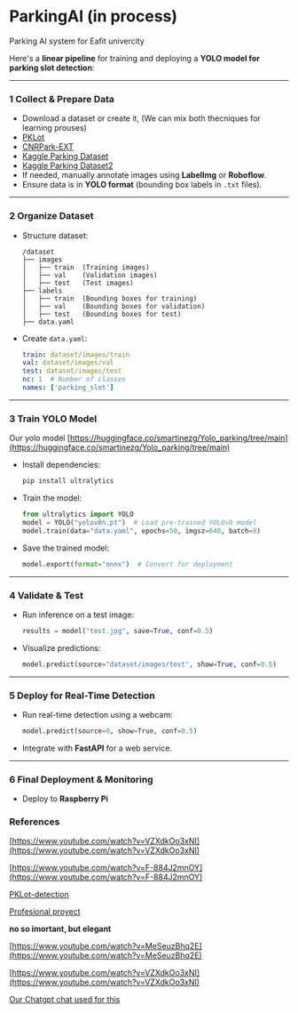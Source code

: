 # ParkingAI (in process)
Parking AI system for Eafit univercity

Here's a **linear pipeline** for training and deploying a **YOLO model for parking slot detection**:

---

### **1️ Collect & Prepare Data**
   - Download a dataset or create it, (We can mix both thecniques for learning prouses)
   - [PKLot](https://public.roboflow.com/object-detection/pklot)
   - [CNRPark-EXT](http://cnrpark.it/)
   - [Kaggle Parking Dataset](https://www.kaggle.com/datasets/ammarnassanalhajali/pklot-dataset)
   - [Kaggle Parking Dataset2](https://www.kaggle.com/datasets/blanderbuss/parking-lot-dataset)
   - If needed, manually annotate images using **LabelImg** or **Roboflow**.
   - Ensure data is in **YOLO format** (bounding box labels in `.txt` files).

---

### **2️ Organize Dataset**
   - Structure dataset:
     ```
     /dataset
     ├── images
     │   ├── train  (Training images)
     │   ├── val    (Validation images)
     │   ├── test   (Test images)
     ├── labels
     │   ├── train  (Bounding boxes for training)
     │   ├── val    (Bounding boxes for validation)
     │   ├── test   (Bounding boxes for test)
     ├── data.yaml
     ```
   - Create `data.yaml`:
     ```yaml
     train: dataset/images/train
     val: dataset/images/val
     test: dataset/images/test
     nc: 1  # Number of classes
     names: ['parking_slot']
     ```

---

### **3️ Train YOLO Model**

Our yolo model [https://huggingface.co/smartinezg/Yolo_parking/tree/main](https://huggingface.co/smartinezg/Yolo_parking/tree/main)

   - Install dependencies:
     ```bash
     pip install ultralytics
     ```
   - Train the model:
     ```python
     from ultralytics import YOLO
     model = YOLO("yolov8n.pt")  # Load pre-trained YOLOv8 model
     model.train(data="data.yaml", epochs=50, imgsz=640, batch=8)
     ```
   - Save the trained model:
     ```python
     model.export(format="onnx")  # Convert for deployment
     ```

---

### **4️ Validate & Test**
   - Run inference on a test image:
     ```python
     results = model("test.jpg", save=True, conf=0.5)
     ```
   - Visualize predictions:
     ```python
     model.predict(source="dataset/images/test", show=True, conf=0.5)
     ```

---

### **5️ Deploy for Real-Time Detection**
   - Run real-time detection using a webcam:
     ```python
     model.predict(source=0, show=True, conf=0.5)
     ```
   - Integrate with **FastAPI** for a web service.

---

### **6 Final Deployment & Monitoring**
   - Deploy to **Raspberry Pi**




### References

[https://www.youtube.com/watch?v=VZXdkOo3xNI](https://www.youtube.com/watch?v=VZXdkOo3xNI)

[https://www.youtube.com/watch?v=F-884J2mnOY](https://www.youtube.com/watch?v=F-884J2mnOY)

[PKLot-detection](https://github.com/Mu3llr/PKLot-detection)

[Profesional proyect](https://github.com/DeepParking/DeepParking)

**no so imortant, but elegant**

[https://www.youtube.com/watch?v=MeSeuzBhq2E](https://www.youtube.com/watch?v=MeSeuzBhq2E)

[https://www.youtube.com/watch?v=VZXdkOo3xNI](https://www.youtube.com/watch?v=VZXdkOo3xNI)

[Our Chatgpt chat used for this](https://chatgpt.com/c/679a3621-0ecc-800b-ac2e-3420f235bbbc)